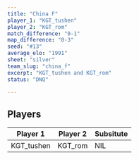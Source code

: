 ```yaml
---
title: "China F"
player_1: "KGT_tushen"
player_2: "KGT_rom"
match_difference: "0-1"
map_difference: "0-3"
seed: "#13"
average_elo: "1991"
sheet: "silver"
team_slug: "china_f"
excerpt: "KGT_tushen and KGT_rom"
status: "DNQ"

---
```

## Players

| Player 1 | Player 2 | Subsitute |
| -- | -- | -- |
| KGT_tushen | KGT_rom | NIL |
